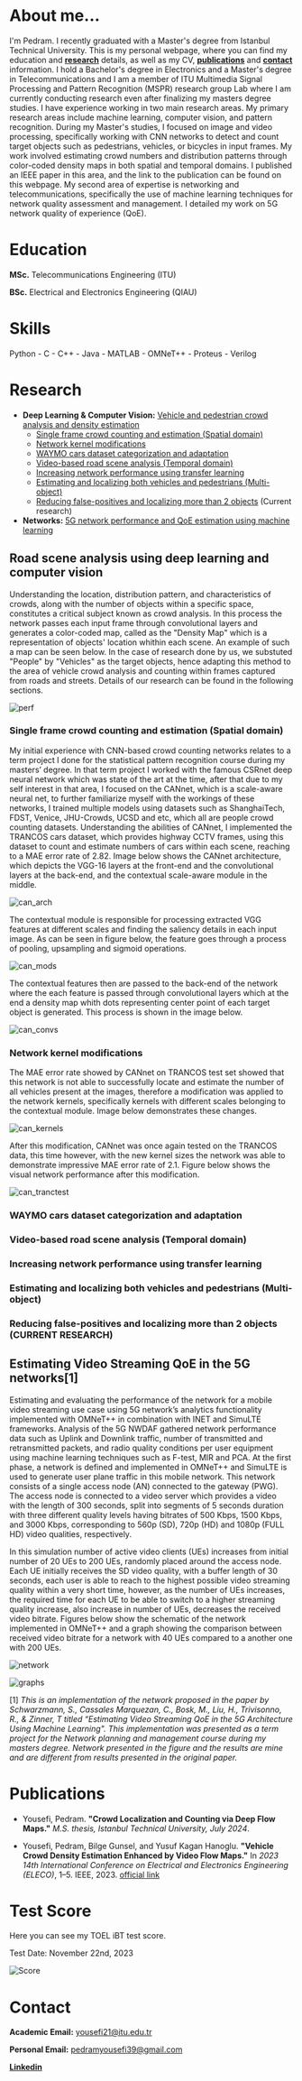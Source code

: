 # About me...
I'm Pedram. I recently graduated with a Master's degree from Istanbul Technical University. This is my personal webpage, where you can find my education and **[research](#research)** details, as well as my CV, **[publications](#publications)** and **[contact](#contact)** information. I hold a Bachelor's degree in Electronics and a Master's degree in Telecommunications and I am a member of ITU Multimedia Signal Processing and Pattern Recognition (MSPR) research group Lab where I am currently conducting research even after finalizing my masters degree studies. I have experience working in two main research areas. My primary research areas include machine learning, computer vision, and pattern recognition. During my Master's studies, I focused on image and video processing, specifically working with CNN networks to detect and count target objects such as pedestrians, vehicles, or bicycles in input frames. My work involved estimating crowd numbers and distribution patterns through color-coded density maps in both spatial and temporal domains. I published an IEEE paper in this area, and the link to the publication can be found on this webpage. My second area of expertise is networking and telecommunications, specifically the use of machine learning techniques for network quality assessment and management. I detailed my work on 5G network quality of experience (QoE).



# Education
**MSc.** Telecommunications Engineering (ITU)

**BSc.** Electrical and Electronics Engineering (QIAU)


# Skills

Python - C - C++ - Java - MATLAB - OMNeT++ - Proteus - Verilog
          

# Research

- **Deep Learning & Computer Vision:** [Vehicle and pedestrian crowd analysis and density estimation](#road-scene-analysis-using-deep-learning-and-computer-vision)
  - [Single frame crowd counting and estimation (Spatial domain)](#single-frame-crowd-counting-and-estimation-spatial-domain)
  - [Network kernel modifications](#network-kernel-modifications)
  - [WAYMO cars dataset categorization and adaptation](#waymo-cars-dataset-categorization-and-adaptation)
  - [Video-based road scene analysis (Temporal domain)](#video-based-road-scene-analysis-temporal-domain)
  - [Increasing network performance using transfer learning](#increasing-network-performance-using-transfer-learning)
  - [Estimating and localizing both vehicles and pedestrians (Multi-object)](#estimating-and-localizing-both-vehicles-and-pedestrians-multi-object)
  - [Reducing false-positives and localizing more than 2 objects](#reducing-false-positives-and-localizing-more-than-2-objects-current-research) (Current research)
- **Networks:** [5G network performance and QoE estimation using machine learning](#estimating-video-streaming-qoe-in-the-5g-networks1)

## Road scene analysis using deep learning and computer vision

Understanding the location, distribution pattern, and characteristics of crowds, along
with the number of objects within a specific space, constitutes a critical subject known
as crowd analysis. In this process the network passes each input frame through convolutional layers and generates a color-coded map, called as the "Density Map" which is a representation of objects' location whithin each scene. An example of such a map can be seen below. In the case of research done by us, we substuted "People" by "Vehicles" as the target objects, hence adapting this method to the area of vehicle crowd analysis and counting within frames captured from roads and streets. Details of our research can be found in the following sections.

![perf](/assets/perf_example.PNG)

### Single frame crowd counting and estimation (Spatial domain)

My initial experience with CNN-based crowd counting networks relates to a term project I done for the statistical pattern recognition course during my masters’ degree. In that term project I worked with the famous CSRnet deep neural network which was state of the art at the time, after that due to my self interest in that area, I focused on the CANnet, which is a scale-aware neural net, to further familiarize myself with the workings of these networks, I trained multiple models using datasets such as ShanghaiTech, FDST, Venice, JHU-Crowds, UCSD and etc, which all are people crowd counting datasets. Understanding the abilities of CANnet, I implemented the TRANCOS cars dataset, which provides highway CCTV frames, using this dataset to count and estimate numbers of cars within each scene, reaching to a MAE error rate of 2.82. Image below shows the CANnet architecture, which depicts the VGG-16 layers at the front-end and the convolutional layers at the back-end, and the contextual scale-aware module in the middle. 

![can_arch](/assets/can_detail_1.PNG)

The contextual module is responsible for processing extracted VGG features at different scales and finding the saliency details in each input image. As can be seen in figure below, the feature goes through a process of pooling, upsampling and sigmoid operations.

![can_mods](/assets/can_detail_2.PNG)

The contextual features then are passed to the back-end of the network where the each feature is passed through convolutional layers which at the end a density map whith dots representing center point of each target object is generated. This process is shown in the image below.

![can_convs](/assets/can_detail_3.PNG)


### Network kernel modifications

The MAE error rate showed by CANnet on TRANCOS test set showed that this network is not able to successfully locate and estimate the number of all vehicles present at the images, therefore a modification was applied to the network kernels, specifically kernels with different scales belonging to the contextual module. Image below demonstrates these changes.

![can_kernels](/assets/can_kernels.PNG)

After this modification, CANnet was once again tested on the TRANCOS data, this time however, with the new kernel sizes the network was able to demonstrate impressive MAE error rate of 2.1. Figure below shows the visual network performance after this modification.

![can_tranctest](/assets/can_trantest.PNG)

### WAYMO cars dataset categorization and adaptation

### Video-based road scene analysis (Temporal domain)

### Increasing network performance using transfer learning

### Estimating and localizing both vehicles and pedestrians (Multi-object)

### Reducing false-positives and localizing more than 2 objects (CURRENT RESEARCH)

## Estimating Video Streaming QoE in the 5G networks[1]

Estimating and evaluating the performance of the network for a mobile video streaming use case using 5G network’s analytics functionality implemented with OMNeT++ in combination with INET and SimuLTE frameworks. Analysis of the 5G NWDAF gathered network performance data such as Uplink and Downlink traffic, number of transmitted and retransmitted packets, and radio quality conditions per user equipment using machine learning techniques such as F-test, MIR and PCA. At the first phase, a network is defined and implemented in OMNeT++ and SimuLTE is used to generate user plane traffic in this mobile network. This network consists of a single access node (AN) connected to the gateway (PWG). The access node is connected to a video server which provides a video with the length of 300 seconds, split into segments of 5 seconds duration with three different quality levels having bitrates of 500 Kbps, 1500 Kbps, and 3000 Kbps, corresponding to 560p (SD), 720p (HD) and 1080p (FULL HD) video qualities, respectively. 

In this simulation number of active video clients (UEs) increases from initial number of 20 UEs to 200 UEs, randomly placed around the access node. Each UE initially receives the SD video quality, with a buffer length of 30 seconds, each user is able to reach to the highest possible video streaming quality within a very short time, however, as the number of UEs increases, the required time for each UE to be able to switch to a higher streaming quality increase, also increase in number of UEs, decreases the received video bitrate.  Figures below show the schematic of the network implemented in OMNeT++ and a graph showing the comparison between received video bitrate for a network with 40 UEs compared to a another one with 200 UEs.

![network](/assets/network1.PNG)

![graphs](/assets/network2.PNG)


[1] *This is an implementation of the network proposed in the paper by Schwarzmann, S., Cassales Marquezan, C.,
Bosk, M., Liu, H., Trivisonno, R., & Zinner, T titled “Estimating Video Streaming QoE in the 5G
Architecture Using Machine Learning". This implementation was presented as a term project for the Network planning and
management course during my masters degree. Network presented in the figure and the results are mine and are different from results presented in the original paper.*




# Publications

* Yousefi, Pedram. **"Crowd Localization and Counting via Deep Flow Maps."** *M.S. thesis, Istanbul Technical University, July 2024*.

* Yousefi, Pedram, Bilge Gunsel, and Yusuf Kagan Hanoglu. **"Vehicle Crowd Density Estimation Enhanced by Video Flow Maps."** In *2023 14th International Conference on Electrical and Electronics Engineering (ELECO)*, 1–5. IEEE, 2023. [official link](http://www.eleco.org.tr/ELECO2023/eleco2023-papers/103.pdf)


# Test Score
Here you can see my TOEL iBT test score. 

Test Date: November 22nd, 2023

![Score](/assets/toefl_score.PNG)


# Contact

**Academic Email:** yousefi21@itu.edu.tr

**Personal Email:** pedramyousefi39@gmail.com

**[Linkedin](linkedin.com/in/pedram-yousefi-9b2139197/)**
